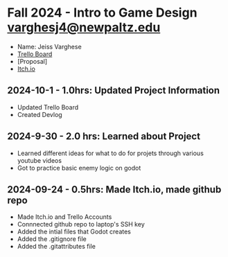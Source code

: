 # Fall 2024 - Intro to Game Design varghesj4@newpaltz.edu

* Name: Jeiss Varghese
* [Trello Board](https://trello.com/b/9qJ1jnDG/game-development-template)
* [Proposal]
* [Itch.io](https://jeiss3341.itch.io)

## 2024-10-1 - 1.0hrs: Updated Project Information

* Updated Trello Board
* Created Devlog

## 2024-9-30 - 2.0 hrs: Learned about Project

* Learned different ideas for what to do for projets through various youtube videos
* Got to practice basic enemy logic on godot


## 2024-09-24 - 0.5hrs: Made Itch.io, made github repo

* Made Itch.io and Trello Accounts
* Connnected github repo to laptop's SSH key
* Added the intial files that Godot creates
* Added the .gitignore file
* Added the .gitattributes file
